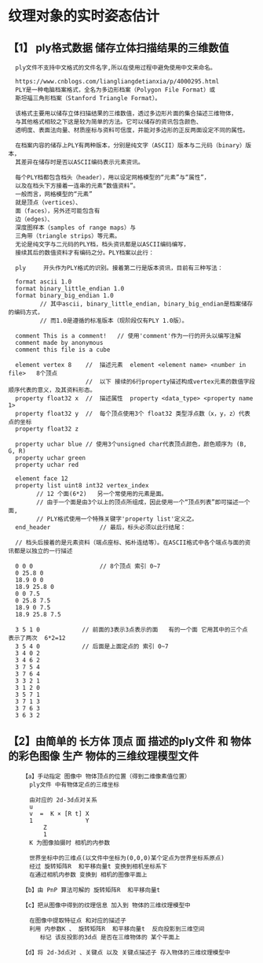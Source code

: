 # 纹理对象的实时姿态估计

## 【1】 ply格式数据 储存立体扫描结果的三维数值

      ply文件不支持中文格式的文件名字,所以在使用过程中避免使用中文来命名。

      https://www.cnblogs.com/liangliangdetianxia/p/4000295.html
      PLY是一种电脑档案格式，全名为多边形档案（Polygon File Format）或 
      斯坦福三角形档案（Stanford Triangle Format）。 

      该格式主要用以储存立体扫描结果的三维数值，透过多边形片面的集合描述三维物体，
      与其他格式相较之下这是较为简单的方法。它可以储存的资讯包含颜色、
      透明度、表面法向量、材质座标与资料可信度，并能对多边形的正反两面设定不同的属性。

      在档案内容的储存上PLY有两种版本，分别是纯文字（ASCII）版本与二元码（binary）版本，
      其差异在储存时是否以ASCII编码表示元素资讯。

      每个PLY档都包含档头（header），用以设定网格模型的“元素”与“属性”，
      以及在档头下方接着一连串的元素“数值资料”。
      一般而言，网格模型的“元素”
      就是顶点（vertices）、
      面（faces），另外还可能包含有
      边（edges）、
      深度图样本（samples of range maps）与
      三角带（triangle strips）等元素。
      无论是纯文字与二元码的PLY档，档头资讯都是以ASCII编码编写，
      接续其后的数值资料才有编码之分。PLY档案以此行：

      ply     开头作为PLY格式的识别。接着第二行是版本资讯，目前有三种写法：

      format ascii 1.0
      format binary_little_endian 1.0
      format binary_big_endian 1.0
             // 其中ascii, binary_little_endian, binary_big_endian是档案储存的编码方式，
             // 而1.0是遵循的标准版本（现阶段仅有PLY 1.0版）。

      comment This is a comment!   // 使用'comment'作为一行的开头以编写注解
      comment made by anonymous
      comment this file is a cube

      element vertex 8    //  描述元素  element <element name> <number in file>   8个顶点
                          //  以下 接续的6行property描述构成vertex元素的数值字段顺序代表的意义，及其资料形态。
      property float32 x  //  描述属性  property <data_type> <property name 1>
      property float32 y  //  每个顶点使用3个 float32 类型浮点数（x，y，z）代表点的坐标
      property float32 z

      property uchar blue // 使用3个unsigned char代表顶点颜色，颜色顺序为 (B, G, R)
      property uchar green
      property uchar red

      element face 12       
      property list uint8 int32 vertex_index
            // 12 个面(6*2)   另一个常使用的元素是面。
            // 由于一个面是由3个以上的顶点所组成，因此使用一个“顶点列表”即可描述一个面, 
            // PLY格式使用一个特殊关键字'property list'定义之。 
      end_header              // 最后，标头必须以此行结尾：

      // 档头后接着的是元素资料（端点座标、拓朴连结等）。在ASCII格式中各个端点与面的资讯都是以独立的一行描述

      0 0 0                   // 8个顶点 索引 0~7
      0 25.8 0
      18.9 0 0
      18.9 25.8 0
      0 0 7.5
      0 25.8 7.5
      18.9 0 7.5
      18.9 25.8 7.5

      3 5 1 0            // 前面的3表示3点表示的面   有的一个面 它用其中的三个点 表示了两次  6*2=12
      3 5 4 0            // 后面是上面定点的 索引 0~7
      3 4 0 2
      3 4 6 2
      3 7 5 4
      3 7 6 4
      3 3 2 1
      3 1 2 0
      3 5 7 1
      3 7 1 3
      3 7 6 3
      3 6 3 2



## 【2】由简单的 长方体 顶点  面 描述的ply文件 和 物体的彩色图像 生产 物体的三维纹理模型文件


        【a】手动指定 图像中 物体顶点的位置（得到二维像素值位置）
          ply文件 中有物体定点的三维坐标

          由对应的 2d-3d点对关系
          u
          v  =  K × [R t] X
          1               Y
              Z
              1
          K 为图像拍摄时 相机的内参数

          世界坐标中的三维点(以文件中坐标为(0,0,0)某个定点为世界坐标系原点)
          经过 旋转矩阵R  和平移向量t 变换到相机坐标系下
          在通过相机内参数 变换到 相机的图像平面上

        【b】由 PnP 算法可解的 旋转矩阵R  和平移向量t 

        【c】把从图像中得到的纹理信息 加入到 物体的三维纹理模型中

          在图像中提取特征点 和对应的描述子
          利用 内参数K 、 旋转矩阵R  和平移向量t  反向投影到三维空间
             标记 该反投影的3d点 是否在三维物体的 某个平面上

        【d】将 2d-3d点对 、关键点 以及 关键点描述子 存入物体的三维纹理模型中





